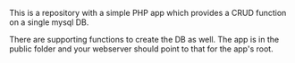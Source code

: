 This is a repository with a simple PHP app which provides a CRUD function on a single mysql DB.

There are supporting functions to create the DB as well. The app is in the public folder and your webserver should point to that for the app's root.
